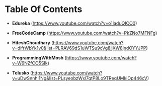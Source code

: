 # Table Of Contents

* **Edureka** (https://www.youtube.com/watch?v=o1IaduQICO0)

* **FreeCodeCamp** (https://www.youtube.com/watch?v=PkZNo7MFNFg)

* **HiteshChoudhary** (https://www.youtube.com/watch?v=dlfrWbYk1v0&list=PLRAV69dS1uWTSu9cVg8jjXW8jndOYYJPP)

* **ProgrammingWithMosh** (https://www.youtube.com/watch?v=W6NZfCO5SIk)

* **Telusko** (https://www.youtube.com/watch?v=uDwSnnhl1Ng&list=PLsyeobzWxl7qtP8Lo9TReqUMkiOp446cV)